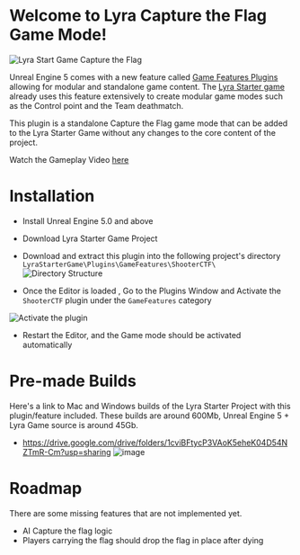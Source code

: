 # Welcome to Lyra Capture the Flag Game Mode!

![Lyra Start Game Capture the Flag](https://i.imgur.com/5UdE4Ah.png)

Unreal Engine 5 comes with a new feature called [Game Features Plugins](https://docs.unrealengine.com/5.0/en-US/game-features-and-modular-gameplay/) allowing for modular and standalone game content. The [Lyra Starter game](https://www.unrealengine.com/marketplace/en-US/product/lyra) already uses this feature extensively to create modular game modes such as the Control point and the Team deathmatch.

This plugin is a standalone Capture the Flag game mode that can be added to the Lyra Starter Game without any changes to the core content of the project.

Watch the Gameplay Video [here](https://www.youtube.com/watch?v=Dbrez3j3f40) 

# Installation

- Install Unreal Engine 5.0 and above
- Download Lyra Starter Game Project
- Download and extract this plugin into the following project's directory `LyraStarterGame\Plugins\GameFeatures\ShooterCTF\`
![Directory Structure](https://i.imgur.com/FjoWlo0.png)

- Once the Editor is loaded , Go to the Plugins Window and Activate the `ShooterCTF` plugin under the `GameFeatures` category

![Activate the plugin](https://i.imgur.com/NfcOLTk.png)

- Restart the Editor, and the Game mode should be activated automatically

# Pre-made Builds
Here's a link to Mac and Windows builds of the Lyra Starter Project with this plugin/feature included.  These builds are around 600Mb, Unreal Engine 5 + Lyra Game source is around 45Gb.
  - https://drive.google.com/drive/folders/1cviBFtycP3VAoK5eheK04D54NZTmR-Cm?usp=sharing
![image](https://user-images.githubusercontent.com/3343322/194797345-6e13f0d5-001e-4401-bc87-da8edef240cf.png)

# Roadmap

There are some missing features that are not implemented yet.
- AI Capture the flag logic
- Players carrying the flag should drop the flag in place after dying
